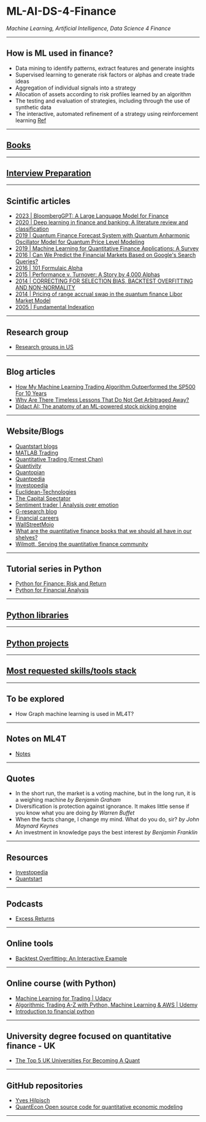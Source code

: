 # ML-AI-DS-4-Finance
*Machine Learning, Artificial Intelligence, Data Science 4 Finance*
***

## How is ML used in finance?
- Data mining to identify patterns, extract features and generate insights
- Supervised learning to generate risk factors or alphas and create trade ideas
- Aggregation of individual signals into a strategy
- Allocation of assets according to risk profiles learned by an algorithm
- The testing and evaluation of strategies, including through the use of synthetic data
- The interactive, automated refinement of a strategy using reinforcement learning
[Ref](https://github.com/stefan-jansen/machine-learning-for-trading/tree/main/01_machine_learning_for_trading)
***

## [Books](https://github.com/kyaiooiayk/ML-AI-DS-4-Finance/blob/main/books.md)
***

## [Interview Preparation](https://github.com/kyaiooiayk/ML-AI-DS-4-Finance/blob/main/Interview_prep.md)
***

## Scintific articles
- [2023 | BloombergGPT: A Large Language Model for Finance](https://arxiv.org/abs/2303.17564)
- [2020 | Deep learning in finance and banking: A literature review and classification](https://fbr.springeropen.com/articles/10.1186/s11782-020-00082-6)
- [2019 | Quantum Finance Forecast System with Quantum Anharmonic Oscillator Model for Quantum Price Level Modeling](http://www.iajer.com/wp-content/uploads/2021/02/A420121.pdf)
- [2019 | Machine Learning for Quantitative Finance Applications: A Survey](https://www.mdpi.com/2076-3417/9/24/5574/htm)
- [2016 | Can We Predict the Financial Markets Based on Google's Search Queries?](https://onlinelibrary.wiley.com/doi/abs/10.1002/for.2446)
- [2016 | 101 Formulaic Alpha](https://arxiv.org/ftp/arxiv/papers/1601/1601.00991.pdf)
- [2015 | Performance v. Turnover: A Story by 4,000 Alphas](https://arxiv.org/ftp/arxiv/papers/1509/1509.08110.pdf)
- [2014 | CORRECTING FOR SELECTION BIAS, BACKTEST OVERFITTING AND NON-NORMALITY](https://www.davidhbailey.com/dhbpapers/deflated-sharpe.pdf)
- [2014 | Pricing of range accrual swap in the quantum finance Libor Market Model](https://www.sciencedirect.com/science/article/abs/pii/S0378437114000545?via%3Dihub)
- [2005 | Fundamental Indexation](https://www.researchaffiliates.com/content/dam/ra/documents/FAJ_Mar_Apr_2005_Fundamental_Indexation.pdf)
***

## Research group
- [Research groups in US](https://www.quora.com/Who-are-professors-working-in-machine-learning-that-are-also-interested-in-quantitative-finance)
***

## Blog articles
- [How My Machine Learning Trading Algorithm Outperformed the SP500 For 10 Years](https://towardsdatascience.com/the-austrian-quant-my-machine-learning-trading-algorithm-outperformed-the-sp500-for-10-years-bf7ee1d6a235)
- [Why Are There Timeless Lessons That Do Not Get Arbitraged Away?](https://www.euclidean.com/timeless-lessons-that-do-not-get-arbitraged-away)
- [Didact AI: The anatomy of an ML-powered stock picking engine](https://principiamundi.com/posts/didact-anatomy/?utm_source=substack&utm_medium=email)
***

## Website/Blogs
- [Quantstart blogs](https://www.quantstart.com/articles/)
- [MATLAB Trading](http://matlab-trading.blogspot.co.uk/)
- [Quantitative Trading (Ernest Chan)](http://epchan.blogspot.com)
- [Quantivity](http://quantivity.wordpress.com)
- [Quantopian](http://blog.quantopian.com)
- [Quantpedia](http://quantpedia.com)
- [Investopedia](https://www.investopedia.com/)
- [Euclidean-Technologies](https://www.euclidean.com/using-history-and-data-in-systematic-investing)
- [The Capital Spectator](https://www.capitalspectator.com/)
- [Sentiment trader | Analysis over emotion](https://sentimentrader.com/blog)
- [G-research blog](https://www.gresearch.co.uk/news/)
- [Financial careers](https://www.efinancialcareers.co.uk/)
- [WallStreetMojo](https://www.wallstreetmojo.com/)
- [What are the quantitative finance books that we should all have in our shelves?](https://quant.stackexchange.com/questions/38862/what-are-the-quantitative-finance-books-that-we-should-all-have-in-our-shelves)
- [Wilmott, Serving the quantitative finance community](https://forum.wilmott.com/index.php)
***

## Tutorial series in Python
- [Python for Finance: Risk and Return](https://github.com/LearnPythonWithRune/PythonForFinanceRiskAndReturn)
- [Python for Financial Analysis](https://github.com/LearnPythonWithRune/PythonForFinancialAnalysis)
***

## [Python libraries](https://github.com/kyaiooiayk/ML-AI-DS-4-Finance/blob/main/Python_libraries.md)
***

## [Python projects](https://github.com/kyaiooiayk/ML-AI-DS-4-Finance/blob/main/Python_projects.md)
***

## [Most requested skills/tools stack](https://github.com/kyaiooiayk/ML-AI-DS-4-Finance/blob/main/skills.md)
***

## To be explored
- How Graph machine learning is used in ML4T?
***

## Notes on ML4T
- [Notes](https://drive.google.com/drive/u/2/folders/1r6RHJNe4_eqmTe50Ei88CIF--t0iQLNm)
***

## Quotes
-  In the short run, the market is a voting machine, but in the long run, it is a weighing machine *by Benjamin Graham*
- Diversification is protection against ignorance. It makes little sense if you know what you are doing *by Warren Buffet*
- When the facts change, I change my mind. What do you do, sir? *by John Maynard Keynes*
- An investment in knowledge pays the best interest *by Benjamin Franklin*
***

## Resources
- [Investopedia](https://www.investopedia.co/)
- [Quantstart](https://www.quantstart.com/about/)
***

## Podcasts
- [Excess Returns](https://www.stitcher.com/show/excess-returns)
***

## Online tools
- [Backtest Overfitting: An Interactive Example](http://datagrid.lbl.gov/backtest/)
***

## Online course (with Python)
- [Machine Learning for Trading | Udacy](https://www.udacity.com/course/machine-learning-for-trading--ud501)
- [Algorithmic Trading A-Z with Python, Machine Learning & AWS | Udemy](https://www.udemy.com/course/algorithmic-trading-with-python-and-machine-learning/?utm_source=adwords&utm_medium=udemyads&utm_campaign=Python_v.PROF_la.EN_cc.UK_ti.7380&utm_content=deal4584&utm_term=_._ag_73899892513_._ad_532713166711_._kw__._de_c_._dm__._pl__._ti_dsa-774930046209_._li_9045312_._pd__._&matchtype=&gclid=Cj0KCQjw6_CYBhDjARIsABnuSzpIr2wUYv3Q3O947CHUGGbET3vuV8xFS59lX5pE9ipqbaTV8GziuWQaAqiCEALw_wcB)
- [Introduction to financial python](https://www.quantconnect.com/learning/articles/)
***

## University degree focused on quantitative finance - UK
- [The Top 5 UK Universities For Becoming A Quant](https://www.quantstart.com/articles/The-Top-5-UK-Universities-For-Becoming-A-Quant/)
***

## GitHub repositories
- [Yves Hilpisch ](https://github.com/yhilpisch?tab=repositories)
- [ QuantEcon Open source code for quantitative economic modeling](https://github.com/QuantEcon)
***
